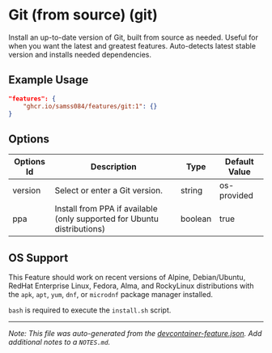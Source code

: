
# Git (from source) (git)

Install an up-to-date version of Git, built from source as needed. Useful for when you want the latest and greatest features. Auto-detects latest stable version and installs needed dependencies.

## Example Usage

```json
"features": {
    "ghcr.io/samss084/features/git:1": {}
}
```

## Options

| Options Id | Description | Type | Default Value |
|-----|-----|-----|-----|
| version | Select or enter a Git version. | string | os-provided |
| ppa | Install from PPA if available (only supported for Ubuntu distributions) | boolean | true |



## OS Support

This Feature should work on recent versions of Alpine, Debian/Ubuntu, RedHat Enterprise Linux, Fedora, Alma, and RockyLinux distributions with the `apk`, `apt`, `yum`, `dnf`, or `microdnf` package manager installed.

`bash` is required to execute the `install.sh` script.


---

_Note: This file was auto-generated from the [devcontainer-feature.json](https://github.com/samss084/features/blob/main/src/git/devcontainer-feature.json).  Add additional notes to a `NOTES.md`._
